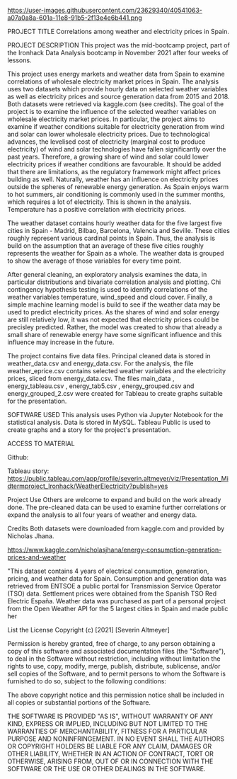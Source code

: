 https://user-images.githubusercontent.com/23629340/40541063-a07a0a8a-601a-11e8-91b5-2f13e4e6b441.png

PROJECT TITLE
Correlations among weather and electricity prices in Spain.

PROJECT DESCRIPTION
This project was the mid-bootcamp project, part of the Ironhack Data Analysis bootcamp in November 2021 after four weeks of lessons. 

This project uses energy markets and weather data from Spain to examine correlations of wholesale electricity market prices in Spain. The analysis uses two datasets  which provide hourly data on selected weather variables as well as 
electricity prices and source generation data from 2015 and 2018. Both datasets were retrieved via kaggle.com (see credits). The goal of the project is to examine the influence of the selected weather variables on wholesale electricity 
market prices. In particular, the project aims to examine if weather conditions suitable for electricity generation from wind and solar can lower wholesale electricity prices. Due to technological advances, the levelised cost of
electricity (marginal cost to produce electricity) of wind and solar technologies have fallen significantly over the past years. Therefore, a growing share of wind and solar could lower electricity prices if weather conditions are
favourable. It should be added that there are limitations, as the regulatory framework might affect prices building as well. Naturally, weather has an influence on electricity prices outside the spheres of renewable energy generation.
As Spain enjoys warm to hot summers, air conditioning is commonly used in the summer months, which requires a lot of electricity. This is shown in the analysis. Temperature has a positive correlation with electricity prices.

The weather dataset contains hourly weather data for the five largest five cities in Spain - Madrid, Bilbao, Barcelona, Valencia and Seville. These cities roughly represent  various cardinal points in Spain. Thus, the analysis is build
on the assumption that an average of these five cities roughly represents the weather for Spain as a whole. The weather data is grouped to show the average of those variables for every time point.

After general cleaning, an exploratory analysis examines the data, in particular distributions and bivariate correlation analysis and plotting. Chi contingency hypothesis testing is used to identify correlations of the weather variables
temperature, wind_speed and cloud cover. Finally, a simple machine learning model is build to see if the weather data may be used to predict electricity prices. As the shares of wind and solar energy are still relatively low, it was
not expected that electricity prices could be precisley predicted. Rather, the model was created to show that already a small share of renewable energy have some significant influence and this influence may increase in the future.

The project contains five data files. Principal cleaned data is stored in weather_data.csv and energy_data.csv. For the analysis, the file weather_eprice.csv contains selected weather variables and the electricity prices, sliced from
energy_data.csv. The files main_data , energy_tableau.csv ,  energy_tab5.csv , energy_grouped.csv and energy_grouped_2.csv were created for Tableau to create graphs suitable for the presentation.


SOFTWARE USED
This analysis uses Python via Jupyter Notebook for the statistical analysis. Data is stored in MySQL. Tableau Public is used to create graphs and a story for the project's presentation.

ACCESS TO MATERIAL

Github: 

Tableau story: https://public.tableau.com/app/profile/severin.altmeyer/viz/Presentation_Midtermproject_Ironhack/WeatherElectricity?publish=yes

Project Use
Others are welcome to expand and build on the work already done. The pre-cleaned data can be used to examine further correlations or expand the analysis to all four years of weather and energy data.

Credits
Both datasets were downloaded from kaggle.com and provided by Nicholas Jhana.

https://www.kaggle.com/nicholasjhana/energy-consumption-generation-prices-and-weather

"This dataset contains 4 years of electrical consumption, generation, pricing, and weather data for Spain. Consumption and generation data was retrieved from ENTSOE a public portal for Transmission Service Operator (TSO) data. 
Settlement prices were obtained from the Spanish TSO Red Electric España. Weather data was purchased as part of a personal project from the Open Weather API for the 5 largest cities in Spain and made public her



List the License
Copyright (c) [2021] [Severin Altmeyer]

Permission is hereby granted, free of charge, to any person obtaining a copy
of this software and associated documentation files (the "Software"), to deal
in the Software without restriction, including without limitation the rights
to use, copy, modify, merge, publish, distribute, sublicense, and/or sell
copies of the Software, and to permit persons to whom the Software is
furnished to do so, subject to the following conditions:

The above copyright notice and this permission notice shall be included in all
copies or substantial portions of the Software.

THE SOFTWARE IS PROVIDED "AS IS", WITHOUT WARRANTY OF ANY KIND, EXPRESS OR
IMPLIED, INCLUDING BUT NOT LIMITED TO THE WARRANTIES OF MERCHANTABILITY,
FITNESS FOR A PARTICULAR PURPOSE AND NONINFRINGEMENT. IN NO EVENT SHALL THE
AUTHORS OR COPYRIGHT HOLDERS BE LIABLE FOR ANY CLAIM, DAMAGES OR OTHER
LIABILITY, WHETHER IN AN ACTION OF CONTRACT, TORT OR OTHERWISE, ARISING FROM,
OUT OF OR IN CONNECTION WITH THE SOFTWARE OR THE USE OR OTHER DEALINGS IN THE
SOFTWARE.
